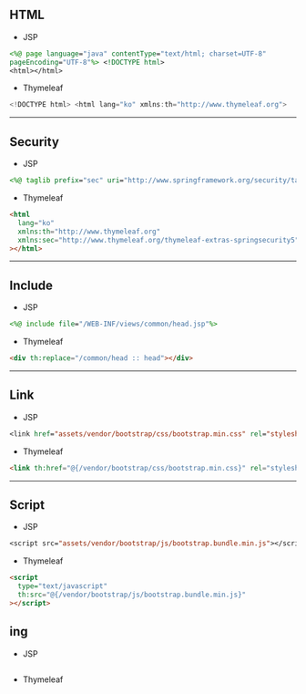 ## HTML

- JSP

```jsp
<%@ page language="java" contentType="text/html; charset=UTF-8"
pageEncoding="UTF-8"%> <!DOCTYPE html>
<html></html>
```

- Thymeleaf

```java
<!DOCTYPE html> <html lang="ko" xmlns:th="http://www.thymeleaf.org">
```

---

## Security

- JSP

```jsp
<%@ taglib prefix="sec" uri="http://www.springframework.org/security/tags" %>
```

- Thymeleaf

```html
<html
  lang="ko"
  xmlns:th="http://www.thymeleaf.org"
  xmlns:sec="http://www.thymeleaf.org/thymeleaf-extras-springsecurity5"
></html>
```

---

## Include

- JSP

```jsp
<%@ include file="/WEB-INF/views/common/head.jsp"%>
```

- Thymeleaf

```html
<div th:replace="/common/head :: head"></div>
```

---

## Link

- JSP

```jsp
<link href="assets/vendor/bootstrap/css/bootstrap.min.css" rel="stylesheet" />
```

- Thymeleaf

```html
<link th:href="@{/vendor/bootstrap/css/bootstrap.min.css}" rel="stylesheet" />
```

---

## Script

- JSP

```jsp
<script src="assets/vendor/bootstrap/js/bootstrap.bundle.min.js"></script>
```

- Thymeleaf

```html
<script
  type="text/javascript"
  th:src="@{/vendor/bootstrap/js/bootstrap.bundle.min.js}"
></script>
```

## ing

- JSP

```jsp

```

- Thymeleaf

```html

```
